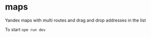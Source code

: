 # maps
Yandex maps with multi routes and drag and drop addresses in the list

To start
`npm run dev`
